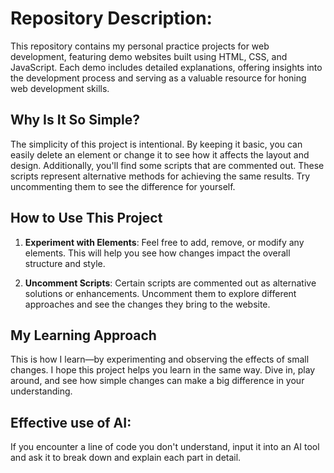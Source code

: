 # Repository Description:

This repository contains my personal practice projects for web development, featuring demo websites built using HTML, CSS, and JavaScript. Each demo includes detailed explanations, offering insights into the development process and serving as a valuable resource for honing web development skills.
## Why Is It So Simple?

The simplicity of this project is intentional. By keeping it basic, you can easily delete an element or change it to see how it affects the layout and design. Additionally, you'll find some scripts that are commented out. These scripts represent alternative methods for achieving the same results. Try uncommenting them to see the difference for yourself.

## How to Use This Project

1. **Experiment with Elements**: Feel free to add, remove, or modify any elements. This will help you see how changes impact the overall structure and style.
   
2. **Uncomment Scripts**: Certain scripts are commented out as alternative solutions or enhancements. Uncomment them to explore different approaches and see the changes they bring to the website.

## My Learning Approach

This is how I learn—by experimenting and observing the effects of small changes. I hope this project helps you learn in the same way. Dive in, play around, and see how simple changes can make a big difference in your understanding.

## Effective use of AI:
If you encounter a line of code you don't understand, input it into an AI tool and ask it to break down and explain each part in detail.
